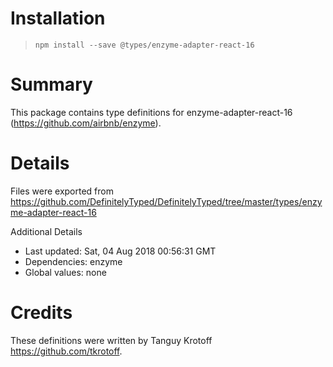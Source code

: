 # Installation
> `npm install --save @types/enzyme-adapter-react-16`

# Summary
This package contains type definitions for enzyme-adapter-react-16 (https://github.com/airbnb/enzyme).

# Details
Files were exported from https://github.com/DefinitelyTyped/DefinitelyTyped/tree/master/types/enzyme-adapter-react-16

Additional Details
 * Last updated: Sat, 04 Aug 2018 00:56:31 GMT
 * Dependencies: enzyme
 * Global values: none

# Credits
These definitions were written by Tanguy Krotoff <https://github.com/tkrotoff>.

